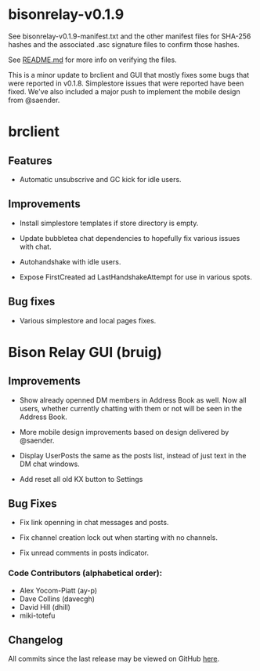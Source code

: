# bisonrelay-v0.1.9

See bisonrelay-v0.1.9-manifest.txt and the other manifest files for SHA-256 hashes and the associated .asc signature files to confirm those hashes.

See [README.md](./README.md#verifying-binaries) for more info on verifying the files.

This is a minor update to brclient and GUI that mostly fixes some bugs that
were reported in v0.1.8.  Simplestore issues that were reported have been fixed.
We've also included a major push to implement the mobile design from @saender.
  

# brclient

## Features

* Automatic unsubscrive and GC kick for idle users.  

## Improvements

* Install simplestore templates if store directory is empty.

* Update bubbletea chat dependencies to hopefully fix various issues with
  chat.

* Autohandshake with idle users.

* Expose FirstCreated ad LastHandshakeAttempt for use in various spots.

## Bug fixes

* Various simplestore and local pages fixes.

# Bison Relay GUI (bruig)

## Improvements

* Show already openned DM members in Address Book as well.  Now all users,
  whether currently chatting with them or not will be seen in the Address
  Book.

* More mobile design improvements based on design delivered by @saender.

* Display UserPosts the same as the posts list, instead of just text in the DM 
  chat windows.

* Add reset all old KX button to Settings

## Bug Fixes

* Fix link openning in chat messages and posts.

* Fix channel creation lock out when starting with no channels.

* Fix unread comments in posts indicator.  


### Code Contributors (alphabetical order):

- Alex Yocom-Piatt (ay-p)
- Dave Collins (davecgh)
- David Hill (dhill)
- miki-totefu

## Changelog

All commits since the last release may be viewed on GitHub
[here](https://github.com/companyzero/bisonrelay/compare/v0.1.8...v0.1.9).
